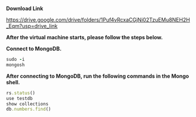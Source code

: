 **Download Link**  <br />

https://drive.google.com/drive/folders/1Puf4vRcxaCGjNi02TzuEMu8NEH2H_Eqm?usp=drive_link

**After the virtual machine starts, please follow the steps below.** <br />



**Connect to MongoDB.** <br />
```ruby
sudo -i
mongosh
```

**After connecting to MongoDB, run the following commands in the Mongo shell.**
```ruby
rs.status()
use testdb
show collections
db.numbers.find()
```
